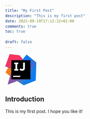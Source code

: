 ```yaml
---
title: "My First Post"
description: "This is my first post"
date: 2022-09-19T17:12:12+01:00
comments: true
toc: true

draft: false
---
```

![IntelliJ logo](IntelliJlogo.jpg)

## Introduction

This is my first post. I hope you like it!